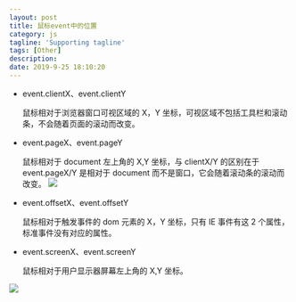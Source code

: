 ```yaml
---
layout: post
title: 鼠标event中的位置
category: js
tagline: 'Supporting tagline'
tags: [Other]
description:
date: 2019-9-25 18:10:20
---
```


- event.clientX、event.clientY

  鼠标相对于浏览器窗口可视区域的 X，Y 坐标，可视区域不包括工具栏和滚动条，不会随着页面的滚动而改变。

- event.pageX、event.pageY

  鼠标相对于 document 左上角的 X,Y 坐标，与 clientX/Y 的区别在于 event.pageX/Y 是相对于 document 而不是窗口，它会随着滚动条的滚动而改变。
  ![](http://blog-bed.oss-cn-beijing.aliyuncs.com/65.%E9%BC%A0%E6%A0%87event%E4%B8%AD%E7%9A%84%E4%BD%8D%E7%BD%AE/clientx-vs-pagex.png)

- event.offsetX、event.offsetY

  鼠标相对于触发事件的 dom 元素的 X，Y 坐标，只有 IE 事件有这 2 个属性，标准事件没有对应的属性。

- event.screenX、event.screenY

  鼠标相对于用户显示器屏幕左上角的 X,Y 坐标。

![](http://blog-bed.oss-cn-beijing.aliyuncs.com/65.%E9%BC%A0%E6%A0%87event%E4%B8%AD%E7%9A%84%E4%BD%8D%E7%BD%AE/position.png)
